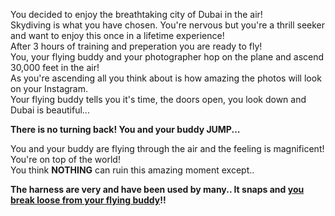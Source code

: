 You decided to enjoy the breathtaking city of Dubai in the air!  
Skydiving is what you have chosen. You're nervous but you're a thrill seeker and want to enjoy this once in a lifetime experience!  
After 3 hours of training and preperation you are ready to fly!  
You, your flying buddy and your photographer hop on the plane and ascend 30,000 feet in the air!  
As you're ascending all you think about is how amazing the photos will look on your Instagram.  
Your flying buddy tells you it's time, the doors open, you look down and Dubai is beautiful...

**There is no turning back! You and your buddy JUMP...**

You and your buddy are flying through the air and the feeling is magnificent! You're on top of the world!  
You think **NOTHING** can ruin this amazing moment except..

**The harness are very and have been used by many.. It snaps and [you break loose from your flying buddy](/endings/fall.md)!!**
